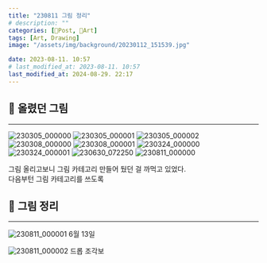```yaml
---
title: "230811 그림 정리"
# description: ""
categories: [📀Post, 🍌Art]
tags: [Art, Drawing]
image: "/assets/img/background/20230112_151539.jpg"

date: 2023-08-11. 10:57
# last_modified_at: 2023-08-11. 10:57
last_modified_at: 2024-08-29. 22:17
---
```


## 📀 올렸던 그림

---

![230305_000000](/assets/img/drawing//230305_000000.jpg)
![230305_000001](/assets/img/drawing/230305_000001.png)
![230305_000002](/assets/img/drawing/230305_000002.png)
![230308_000000](/assets/img/drawing/230308_000000.png)
![230308_000001](/assets/img/drawing/230308_000001.png)
![230324_000000](/assets/img/drawing/230324_000000.png)
![230324_000001](/assets/img/drawing/230324_000001.jpg)
![230630_072250](/assets/img/drawing/230630_072250.png)
![230811_000000](/assets/img/drawing/230811_000000.gif)

그림 올리고보니 그림 카테고리 만들어 뒀던 걸 까먹고 있었다.  
다음부턴 그림 카테고리를 쓰도록  

## 📀 그림 정리

---

![230811_000001](/assets/img/drawing/230811_000001.png)
6월 13일  

![230811_000002](/assets/img/drawing/230811_000002.png)
드롭 조각보  
